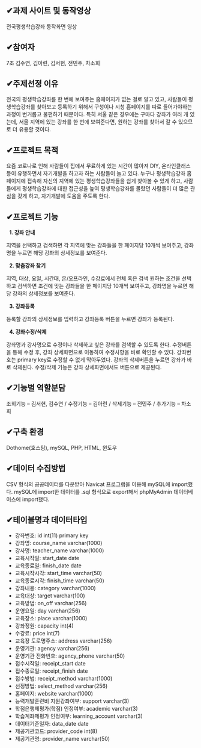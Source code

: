 ##  &#10004;과제 사이트 및 동작영상
전국평생학습강좌
동작화면 영상

##  &#10004;참여자
7조 김수연, 김아린, 김서현, 전민주, 차소희

##  &#10004;주제선정 이유
전국의 평생학습강좌를 한 번에 보여주는 홈페이지가 없는 걸로 알고 있고, 사람들이 평생학습강좌를 찾아보고 등록하기 위해서 구청이나 시청 홈페이지를 따로 들어가야하는 과정이 번거롭고 불편하기 때문이다. 특히 서울 같은 경우에는 구마다 강좌가 여러 개 있는데, 서울 지역에 있는 강좌를 한 번에 보여준다면, 원하는 강좌를 찾아서 갈 수 있으므로 더 유용할 것이다.

##  &#10004;프로젝트 목적
요즘 코로나로 인해 사람들이 집에서 무료하게 있는 시간이 많아져 DIY, 온라인클래스 등이 유행하면서 자기개발을 하고자 하는 사람들이 늘고 있다. 누구나 평생학습강좌 홈페이지에 접속해 자신의 지역에 있는 평생학습강좌들을 쉽게 찾아볼 수 있게 하고, 사람들에게 평생학습강좌에 대한 접근성을 높여 평생학습강좌를 몰랐던 사람들이 더 많은 관심을 갖게 하고, 자기개발에 도움을 주도록 한다.

##  &#10004;프로젝트 기능
  &nbsp; **1. 강좌 안내**
  
지역을 선택하고 검색하면 각 지역에 맞는 강좌들을 한 페이지당 10개씩 보여주고, 강좌명을 누르면 해당 강좌의 상세정보를 보여준다.

  &nbsp; **2. 맞춤강좌 찾기**
  
지역, 대상, 요일, 시간대, 온/오프라인, 수강료에서 전체 혹은 검색 원하는 조건을 선택하고 검색하면 조건에 맞는 강좌들을 한 페이지당 10개씩 보여주고, 강좌명을 누르면 해당 강좌의 상세정보를 보여준다.

  &nbsp; **3. 강좌등록**
  
등록할 강좌의 상세정보를 입력하고 강좌등록 버튼을 누르면 강좌가 등록된다.

  &nbsp; **4. 강좌수정/삭제**
  
강좌명과 강사명으로 수정이나 삭제하고 싶은 강좌를 검색할 수 있도록 한다. 수정버튼을 통해 수정 후, 강좌 상세화면으로 이동하여 수정사항을 바로 확인할 수 있다. 강좌번호는 primary key로 수정할 수 없게 막아두었다. 강좌의 삭제버튼을 누르면 강좌가 바로 삭제된다. 수정/삭제 기능은 강좌 상세화면에서도 버튼으로 제공된다.

##  &#10004;기능별 역할분담
조회기능 – 김서현, 김수연 / 수정기능 – 김아린 / 삭제기능 – 전민주 / 추가기능 – 차소희

##  &#10004;구축 환경
Dothome(호스팅), mySQL, PHP, HTML, 윈도우

##  &#10004;데이터 수집방법
CSV 형식의 공공데이터를 다운받아 Navicat 프로그램을 이용해 mySQL에 import했다.
mySQL에 import한 데이터를 .sql 형식으로 export해서 phpMyAdmin 데이터베이스에 import했다.

##  &#10004;테이블명과 데이터타입
- 강좌번호: id int(11) primary key
- 강좌명: course_name varchar(1000)
- 강사명: teacher_name varchar(1000)
- 교육시작일: start_date date
- 교육종료일: finish_date date
- 교육시작시각: start_time varchar(50)
- 교육종료시각: finish_time varchar(50)
- 강좌내용: category varchar(1000)
- 교육대상: target varchar(100)
- 교육방법: on_off varchar(256)
- 운영요일: day varchar(256)
- 교육장소: place varchar(1000)
- 강좌정원: capacity int(4)
- 수강료: price int(7)
- 교육장 도로명주소: address varchar(256)
- 운영기관: agency varchar(256)
- 운영기관 전화번호: agency_phone varchar(50)
- 접수시작일: receipt_start date
- 접수종료일: receipt_finish date
- 접수방법: receipt_method varchar(1000)
- 선정방법: select_method varchar(256)
- 홈페이지: website varchar(1000)
- 능력개발훈련비 지원강좌여부: support varchar(3)
- 학점은행제평가(학점) 인정여부: academic varchar(3)
- 학습계좌제평가 인정여부: learning_account varchar(3)
- 데이터기준일자: data_date date
- 제공기관코드: provider_code int(8)
- 제공기관명: provider_name varchar(50)
